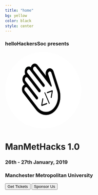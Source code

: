 ```yaml
---
title: "home"
bg: yellow
color: black
style: center
---
```


### helloHackersSoc presents



<img src="img/hhslogo.png" alt="helloHackersSoc Logo" style="width:250px;height:250px;border-radius:50%;"/>




# ManMetHacks 1.0


### 26th - 27th January, 2019

### Manchester Metropolitan University


<button class="button tickets" name="button" onclick=" window.open('http://google.com','_blank')">Get Tickets</button>
<button class="button tickets" name="sponsor" onclick=" window.open('http://google.com','_blank')">Sponsor Us</button>
